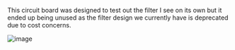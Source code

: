 This circuit board was designed to test out the filter I see on its own but it ended up being unused as the filter design we currently have is deprecated due to cost concerns.

![image](https://github.com/PetervandenDoel/soundLocalizationHardware/assets/73015873/d8c2c50d-3fb2-4462-9a80-4abf5c81b488)
